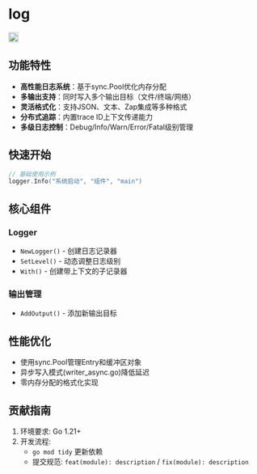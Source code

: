 # log

<p>
	<a href="https://deepwiki.com/lazygophers/log">
		<img src="https://devin.ai/assets/deepwiki-badge.png" alt="Ask DeepWiki" height="20"/>
	</a>
</p>


## 功能特性

- **高性能日志系统**：基于sync.Pool优化内存分配
- **多输出支持**：同时写入多个输出目标（文件/终端/网络）
- **灵活格式化**：支持JSON、文本、Zap集成等多种格式
- **分布式追踪**：内置trace ID上下文传递能力
- **多级日志控制**：Debug/Info/Warn/Error/Fatal级别管理

## 快速开始

```go
// 基础使用示例
logger.Info("系统启动", "组件", "main")
```

## 核心组件

### Logger

- `NewLogger()` - 创建日志记录器
- `SetLevel()` - 动态调整日志级别
- `With()` - 创建带上下文的子记录器

### 输出管理

- `AddOutput()` - 添加新输出目标

## 性能优化

- 使用sync.Pool管理Entry和缓冲区对象
- 异步写入模式(writer_async.go)降低延迟
- 零内存分配的格式化实现

## 贡献指南

1. 环境要求: Go 1.21+
2. 开发流程:
   - `go mod tidy` 更新依赖
   - 提交规范: `feat(module): description` / `fix(module): description`

